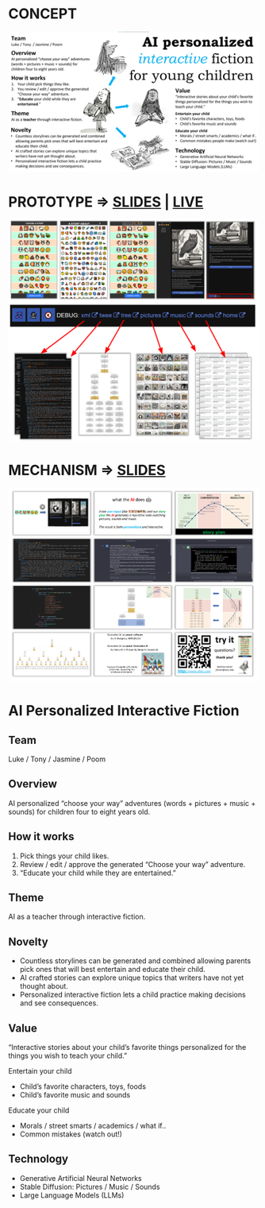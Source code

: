 

# CONCEPT
![Alt text](doc/aipif_pitch.png)

# PROTOTYPE => [SLIDES](https://docs.google.com/presentation/d/e/2PACX-1vQEWpCd9rHw_nf3z8NwHst0oOntTuaGIxebmH2r4SJwz3Ssi7kKm19cR8xOb36DqljtyWZ15cL_KNCZ/pub?start=true&loop=true&delayms=3000) | [LIVE](http://ufafu.com) 
![Alt text](doc/demo_summary.png)

# MECHANISM => [SLIDES](https://docs.google.com/presentation/d/e/2PACX-1vT9OusSkHbOU1f3sRQi1LRLuh0QPsd0Mq38jS_FgIOabma__D0oo9390NqoR5efjg/pub?start=true&loop=true&delayms=3000)
![Alt text](doc/how_summary.png)

# AI Personalized Interactive Fiction
## Team

Luke / Tony / Jasmine / Poom

## Overview

AI personalized “choose your way” adventures (words + pictures + music + sounds) for children four to eight years old.

## How it works
1. Pick things your child likes.
2. Review / edit / approve the generated “Choose your way” adventure.
3. “Educate your child while they are entertained.”

## Theme

AI as a teacher through interactive fiction.

## Novelty

* Countless storylines can be generated and combined allowing parents pick ones that will best entertain and educate their child. 
* AI crafted stories can explore unique topics that writers have not yet thought about. 
* Personalized interactive fiction lets a child practice making decisions and see consequences.

## Value

“Interactive stories about your child’s favorite things personalized for the things you wish to teach your child.”

Entertain your child
* Child’s favorite characters, toys, foods
* Child’s favorite music and sounds

Educate your child
* Morals / street smarts / academics / what if..
* Common mistakes (watch out!)

## Technology
* Generative Artificial Neural Networks
* Stable Diffusion: Pictures / Music / Sounds
* Large Language Models (LLMs)
